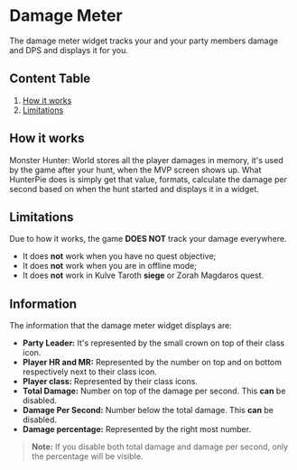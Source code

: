 # Damage Meter

The damage meter widget tracks your and your party members damage and DPS and displays it for you.

## Content Table
<ol id="content_table">
    <li><a href="#how-it-works">How it works</a></li>
    <li><a href="#limitations">Limitations</a></li>
</ol>

## How it works
Monster Hunter: World stores all the player damages in memory, it's used by the game after your hunt, when the MVP screen shows up. What HunterPie does is simply get that value, formats, calculate the damage per second based on when the hunt started and displays it in a widget.

## Limitations
Due to how it works, the game **DOES NOT** track your damage everywhere.
- It does **not** work when you have no quest objective;
- It does **not** work when you are in offline mode;
- It does **not** work in Kulve Taroth **siege** or Zorah Magdaros quest.

## Information
The information that the damage meter widget displays are:
- **Party Leader:** It's represented by the small crown on top of their class icon.
- **Player HR and MR:** Represented by the number on top and on bottom respectively next to their class icon.
- **Player class:** Represented by their class icons.
- **Total Damage:** Number on top of the damage per second. This **can** be disabled.
- **Damage Per Second:** Number below the total damage. This **can** be disabled.
- **Damage percentage:** Represented by the right most number.

> **Note:** If you disable both total damage and damage per second, only the percentage will be visible.

